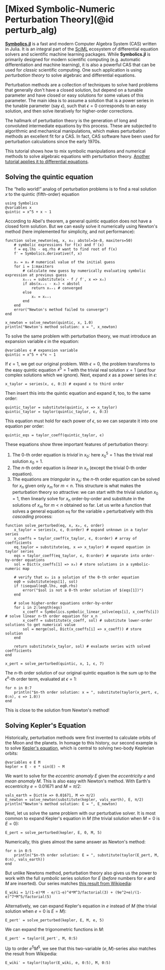 # [Mixed Symbolic-Numeric Perturbation Theory](@id perturb_alg)

[**Symbolics.jl**](https://github.com/JuliaSymbolics/Symbolics.jl) is a fast and modern Computer Algebra System (CAS) written in Julia. It is an integral part of the [SciML](https://sciml.ai/) ecosystem of differential equation solvers and scientific machine learning packages. While **Symbolics.jl** is primarily designed for modern scientific computing (e.g. automatic differentiation and machine learning), it is also a powerful CAS that can be used for *classic* scientific computing. One such application is using *perturbation theory* to solve algebraic and differential equations.

Perturbation methods are a collection of techniques to solve hard problems that generally don't have a closed solution, but depend on a tunable parameter and have closed or easy solutions for some values of this parameter. The main idea is to assume a solution that is a power series in the tunable parameter (say $ϵ$), such that $ϵ = 0$ corresponds to an easy solution, and then solve iteratively for higher-order corrections.

The hallmark of perturbation theory is the generation of long and convoluted intermediate equations by this process. These are subjected to algorithmic and mechanical manipulations, which makes perturbation methods an excellent fit for a CAS. In fact, CAS software have been used for perturbation calculations since the early 1970s.

This tutorial shows how to mix symbolic manipulations and numerical methods to solve algebraic equations with perturbation theory. [Another tutorial applies it to differential equations](https://docs.sciml.ai/ModelingToolkit/stable/examples/perturbation/).

## Solving the quintic equation

The “hello world!” analog of perturbation problems is to find a real solution $x$ to the quintic (fifth-order) equation
```@example perturb
using Symbolics
@variables x
quintic = x^5 + x ~ 1
```
According to Abel's theorem, a general quintic equation does not have a closed form solution. But we can easily solve it numerically using Newton's method (here implemented for simplicity, and not performance):
```@example perturb
function solve_newton(eq, x, x₀; abstol=1e-8, maxiters=50)
    # symbolic expressions for f(x) and f′(x)
    f = eq.lhs - eq.rhs # want to find root of f(x)
    f′ = Symbolics.derivative(f, x)

    xₙ = x₀ # numerical value of the initial guess
    for i = 1:maxiters
        # calculate new guess by numerically evaluating symbolic expression at previous guess
        xₙ₊₁ = substitute(x - f / f′, x => xₙ)
        if abs(xₙ₊₁ - xₙ) < abstol
            return xₙ₊₁ # converged
        else
            xₙ = xₙ₊₁
        end
    end
    error("Newton's method failed to converge")
end

x_newton = solve_newton(quintic, x, 1.0)
println("Newton's method solution: x = ", x_newton)
```

To solve the same problem with perturbation theory, we must introduce an expansion variable $ϵ$ in the equation:
```@example perturb
@variables ϵ # expansion variable
quintic = x^5 + ϵ*x ~ 1
```
If $ϵ = 1$, we get our original problem. With $ϵ = 0$, the problem transforms to the easy quintic equation $x^5 = 1$ with the trivial real solution $x = 1$ (and four complex solutions which we ignore). Next, expand $x$ as a power series in $ϵ$:
```@example perturb
x_taylor = series(x, ϵ, 0:3) # expand x to third order
```
Then insert this into the quintic equation and expand it, too, to the same order:
```@example perturb
quintic_taylor = substitute(quintic, x => x_taylor)
quintic_taylor = taylor(quintic_taylor, ϵ, 0:3)
```
This equation must hold for each power of $ϵ$, so we can separate it into one equation per order:
```@example perturb
quintic_eqs = taylor_coeff(quintic_taylor, ϵ)
```
These equations show three important features of perturbation theory:
1. The $0$-th order equation is *trivial* in $x_0$: here $x_0^5 = 1$ has the trivial real solution $x_0 = 1$.
2. The $n$-th order equation is *linear* in $x_n$ (except the trivial $0$-th order equation).
3. The equations are *triangular* in $x_n$: the $n$-th order equation can be solved for $x_n$ given only $x_m$ for $m<n$.
This structure is what makes the perturbation theory so attractive: we can start with the trivial solution $x_0 = 1$, then linearly solve for $x_n$ order-by-order and substitute in the solutions of $x_m$ for $m<n$ obtained so far. Let us write a function that solves a general equation `eq` for the variable `x` perturbatively with this *cascading* process:
```@example perturb
function solve_perturbed(eq, x, x₀, ϵ, order)
    x_taylor = series(x, ϵ, 0:order) # expand unknown in a taylor series
    x_coeffs = taylor_coeff(x_taylor, ϵ, 0:order) # array of coefficients
    eq_taylor = substitute(eq, x => x_taylor) # expand equation in taylor series
    eqs = taylor_coeff(eq_taylor, ϵ, 0:order) # separate into order-by-order equations
    sol = Dict(x_coeffs[1] => x₀) # store solutions in a symbolic-numeric map

    # verify that x₀ is a solution of the 0-th order equation
    eq0 = substitute(eqs[1], sol)
    if !isequal(eq0.lhs, eq0.rhs)
        error("$sol is not a 0-th order solution of $(eqs[1])")
    end

    # solve higher-order equations order-by-order
    for i in 2:length(eqs)
        x_coeff = Symbolics.symbolic_linear_solve(eqs[i], x_coeffs[i]) # solve linear n-th order equation for x_n
        x_coeff = substitute(x_coeff, sol) # substitute lower-order solutions to get numerical value
        sol = merge(sol, Dict(x_coeffs[i] => x_coeff)) # store solution
    end

    return substitute(x_taylor, sol) # evalaute series with solved coefficients
end

x_pert = solve_perturbed(quintic, x, 1, ϵ, 7)
```
The $n$-th order solution of our original quintic equation is the sum up to the $ϵ^n$-th order term, evaluated at $ϵ=1$:
```@example perturb
for n in 0:7
    println("$n-th order solution: x = ", substitute(taylor(x_pert, ϵ, 0:n), ϵ => 1.0))
end
```
This is close to the solution from Newton's method!

## Solving Kepler's Equation

Historically, perturbation methods were first invented to calculate orbits of the Moon and the planets. In homage to this history, our second example is to solve [Kepler's equation](https://en.wikipedia.org/wiki/Kepler's_equation), which is central to solving two-body Keplerian orbits:
```@example perturb
@variables e E M
kepler = E - e * sin(E) ~ M
```
We want to solve for the *eccentric anomaly* $E$ given the *eccentricity* $e$ and *mean anomaly* $M$.
This is also easy with Newton's method. With Earth's eccentricity $e = 0.01671$ and $M = \pi/2$:
```@example perturb
vals_earth = Dict(e => 0.01671, M => π/2)
E_newton = solve_newton(substitute(kepler, vals_earth), E, π/2)
println("Newton's method solution: E = ", E_newton)
```

Next, let us solve the same problem with our perturbative solver. It is most common to expand Kepler's equation in $M$ (the trivial solution when $M=0$ is $E=0$):
```@example perturb
E_pert = solve_perturbed(kepler, E, 0, M, 5)
```
Numerically, this gives almost the same answer as Newton's method:
```@example perturb
for n in 0:5
    println("$n-th order solution: E = ", substitute(taylor(E_pert, M, 0:n), vals_earth))
end
```
But unlike Newtons method, perturbation theory also gives us the power to work with the full *symbolic* series solution for $E$ (*before* numbers for $e$ and $M$ are inserted). Our series matches [this result from Wikipedia](https://en.wikipedia.org/wiki/Kepler%27s_equation#Inverse_Kepler_equation):
```@example perturb
E_wiki = 1/(1-e)*M - e/(1-e)^4*M^3/factorial(3) + (9e^2+e)/(1-e)^7*M^5/factorial(5)
```

Alternatively, we can expand Kepler's equation in $e$ instead of $M$ (the trivial solution when $e = 0$ is $E=M$):
```@example perturb
E_pert′ = solve_perturbed(kepler, E, M, e, 5)
```
We can expand the trigonometric functions in $M$:
```@example perturb
E_pert′ = taylor(E_pert′, M, 0:5)
```
Up to order $e^5 M^5$, we see that this two-variable $(e,M)$-series also matches the result from Wikipedia:
```@example perturb
E_wiki′ = taylor(taylor(E_wiki, e, 0:5), M, 0:5)
```
